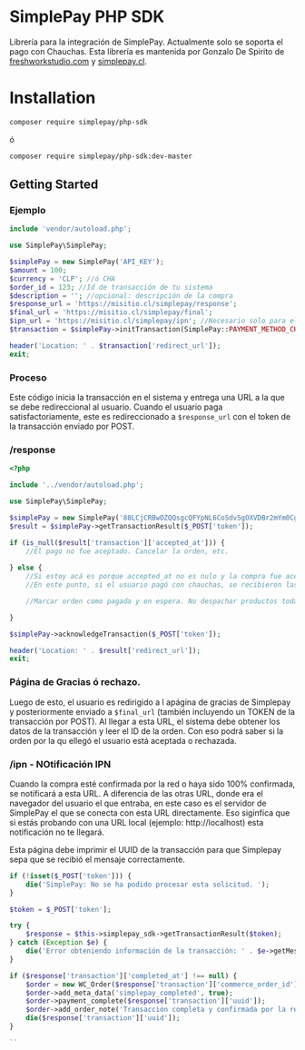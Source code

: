 # SimplePay PHP SDK
Librería para la integración de SimplePay. Actualmente solo se soporta el pago con Chauchas. Esta librería es mantenida por Gonzalo De Spirito de [freshworkstudio.com](http://freshworkstudio.com) y [simplepay.cl](http://simplepay.cl).


# Installation
```bash
composer require simplepay/php-sdk
```
ó
```bash
composer require simplepay/php-sdk:dev-master
```


## Getting Started

### Ejemplo
```php
include 'vendor/autoload.php';

use SimplePay\SimplePay;

$simplePay = new SimplePay('API_KEY');
$amount = 100;
$currency = 'CLP'; //ó CHA
$order_id = 123; //Id de transacción de tu sistema
$description = ''; //opcional: descripción de la compra
$response_url = 'https://misitio.cl/simplepay/response';
$final_url = 'https://misitio.cl/simplepay/final';
$ipn_url = 'https://misitio.cl/simplepay/ipn'; //Necesario solo para el pago de Chauchas
$transaction = $simplePay->initTransaction(SimplePay::PAYMENT_METHOD_CHAUCHAS, $amount, $currency, $order_id, $response_url, $final_url, $description, $ipn_url);

header('Location: ' . $transaction['redirect_url']);
exit;
```

### Proceso
Este código inicia la transacción en el sistema y entrega una URL a la que se debe redireccional al usuario. 
Cuando el usuario paga satisfactoriamente, este es redireccionado a `$response_url` con el token de la transacción enviado por POST. 

### /response
```php
<?php

include '../vendor/autoload.php';

use SimplePay\SimplePay;

$simplePay = new SimplePay('88LCjCRBwOZQQsgcQFYpNL6CoSdv5gOXVDBr2mYm0CgCHO6HDIMT15cD3b83');
$result = $simplePay->getTransactionResult($_POST['token']);

if (is_null($result['transaction']['accepted_at'])) {
    //El pago no fue aceptado. Cancelar la orden, etc. 
    
} else {
	//Si estoy acá es porque accepted_at no es nulo y la compra fue aceptada. Marcar la orden de compra como en espera. 
	//En este punto, si el usuario pagó con chauchas, se recibieron las transacciones, pero no se han confirmado todavía. LLegará una notificación a la URL IPN (paso anterior) indicando cuando esté confirmada. 

	//Marcar orden como pagada y en espera. No despachar productos todavía. Esperar IPN. 

}

$simplePay->acknowledgeTransaction($_POST['token']);

header('Location: ' . $result['redirect_url']);
exit;

```

### Página de Gracias ó rechazo. 
Luego de esto, el usuario es redirigido a l apágina de gracias de Simplepay y posteriormente enviado a `$final_url` (también incluyendo un TOKEN de la transacción por POST). Al llegar a esta URL, el sistema debe obtener los datos de la transacción y leer el ID de la orden. Con eso podrá saber si la orden por la qu ellegó el usuario está aceptada o rechazada. 

### /ipn - NOtificación IPN
Cuando la compra esté confirmada por la red o haya sido 100% confirmada, se notificará a esta URL. 
A diferencia de las otras URL, donde era el navegador del usuario el que entraba, en este caso es el servidor de SimplePay el que se conecta con esta URL directamente. Eso siginfica que si estás probando con una URL local (ejemplo: http://localhost) esta notificación no te llegará. 

Esta página debe imprimir el UUID de la transacción para que Simplepay sepa que se recibió el mensaje correctamente. 
```php
if (!isset($_POST['token'])) {
    die('SimplePay: No se ha podido procesar esta solicitud. ');
}

$token = $_POST['token'];

try {
    $response = $this->simplepay_sdk->getTransactionResult($token);
} catch (Exception $e) {
    die('Error obteniendo información de la transacción: ' . $e->getMessage());
}

if ($response['transaction']['completed_at'] !== null) {
    $order = new WC_Order($response['transaction']['commerce_order_id']);
    $order->add_meta_data('simplepay_completed', true);
    $order->payment_complete($response['transaction']['uuid']);
    $order->add_order_note('Transacción completa y confirmada por la red');
    die($response['transaction']['uuid']);
}

``
